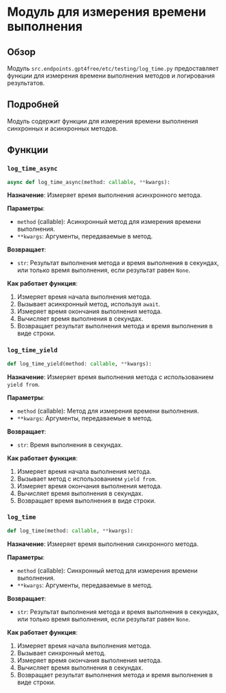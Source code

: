 # Модуль для измерения времени выполнения

## Обзор

Модуль `src.endpoints.gpt4free/etc/testing/log_time.py` предоставляет функции для измерения времени выполнения методов и логирования результатов.

## Подробней

Модуль содержит функции для измерения времени выполнения синхронных и асинхронных методов.

## Функции

### `log_time_async`

```python
async def log_time_async(method: callable, **kwargs):
```

**Назначение**: Измеряет время выполнения асинхронного метода.

**Параметры**:

*   `method` (callable): Асинхронный метод для измерения времени выполнения.
*   `**kwargs`: Аргументы, передаваемые в метод.

**Возвращает**:

*   `str`: Результат выполнения метода и время выполнения в секундах, или только время выполнения, если результат равен `None`.

**Как работает функция**:

1.  Измеряет время начала выполнения метода.
2.  Вызывает асинхронный метод, используя `await`.
3.  Измеряет время окончания выполнения метода.
4.  Вычисляет время выполнения в секундах.
5.  Возвращает результат выполнения метода и время выполнения в виде строки.

### `log_time_yield`

```python
def log_time_yield(method: callable, **kwargs):
```

**Назначение**: Измеряет время выполнения метода с использованием `yield from`.

**Параметры**:

*   `method` (callable): Метод для измерения времени выполнения.
*   `**kwargs`: Аргументы, передаваемые в метод.

**Возвращает**:

*   `str`: Время выполнения в секундах.

**Как работает функция**:

1.  Измеряет время начала выполнения метода.
2.  Вызывает метод с использованием `yield from`.
3.  Измеряет время окончания выполнения метода.
4.  Вычисляет время выполнения в секундах.
5.  Возвращает время выполнения в виде строки.

### `log_time`

```python
def log_time(method: callable, **kwargs):
```

**Назначение**: Измеряет время выполнения синхронного метода.

**Параметры**:

*   `method` (callable): Синхронный метод для измерения времени выполнения.
*   `**kwargs`: Аргументы, передаваемые в метод.

**Возвращает**:

*   `str`: Результат выполнения метода и время выполнения в секундах, или только время выполнения, если результат равен `None`.

**Как работает функция**:

1.  Измеряет время начала выполнения метода.
2.  Вызывает синхронный метод.
3.  Измеряет время окончания выполнения метода.
4.  Вычисляет время выполнения в секундах.
5.  Возвращает результат выполнения метода и время выполнения в виде строки.